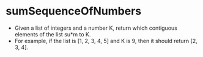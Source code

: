 # sumSequenceOfNumbers
* Given a list of integers and a number K, return which contiguous elements of the list su*m to K.
* For example, if the list is [1, 2, 3, 4, 5] and K is 9, then it should return [2, 3, 4].
